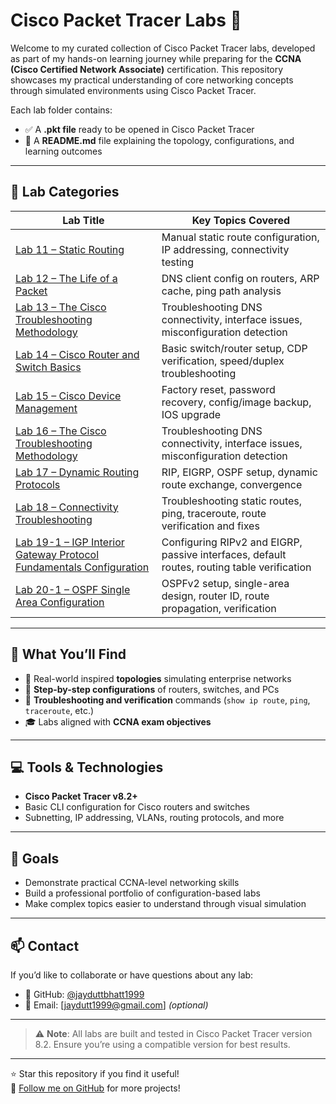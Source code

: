 # Cisco Packet Tracer Labs 🚀

Welcome to my curated collection of Cisco Packet Tracer labs, developed as part of my hands-on learning journey while preparing for the **CCNA (Cisco Certified Network Associate)** certification. This repository showcases my practical understanding of core networking concepts through simulated environments using Cisco Packet Tracer.

Each lab folder contains:
- ✅ A **.pkt file** ready to be opened in Cisco Packet Tracer
- 📘 A **README.md** file explaining the topology, configurations, and learning outcomes

---

## 📂 Lab Categories

| Lab Title                       | Key Topics Covered                                 |
|--------------------------------|----------------------------------------------------|
| [Lab 11 – Static Routing](./Lab11-Static-Routing) | Manual static route configuration, IP addressing, connectivity testing |
| [Lab 12 – The Life of a Packet](./Lab12-Life-of-a-Packet) | DNS client config on routers, ARP cache, ping path analysis |
| [Lab 13 – The Cisco Troubleshooting Methodology](./Lab13-Cisco-Troubleshooting) | Troubleshooting DNS connectivity, interface issues, misconfiguration detection |
| [Lab 14 – Cisco Router and Switch Basics](./Lab14-Router-Switch-Basics) | Basic switch/router setup, CDP verification, speed/duplex troubleshooting |
| [Lab 15 – Cisco Device Management](./Lab15-Cisco-Device-Management) | Factory reset, password recovery, config/image backup, IOS upgrade |
| [Lab 16 – The Cisco Troubleshooting Methodology](./Lab16-Cisco-Troubleshooting) | Troubleshooting DNS connectivity, interface issues, misconfiguration detection |
| [Lab 17 – Dynamic Routing Protocols](./Lab17-Dynamic-Routing-Protocols) | RIP, EIGRP, OSPF setup, dynamic route exchange, convergence |
| [Lab 18 – Connectivity Troubleshooting](./Lab18-Connectivity-Troubleshooting) | Troubleshooting static routes, ping, traceroute, route verification and fixes |
| [Lab 19-1 – IGP Interior Gateway Protocol Fundamentals Configuration](./Lab19-IGP-Configuration) | Configuring RIPv2 and EIGRP, passive interfaces, default routes, routing table verification |
| [Lab 20-1 – OSPF Single Area Configuration](./lab-20-1-ospfv2) | OSPFv2 setup, single-area design, router ID, route propagation, verification |




---

## 🧠 What You’ll Find

- 🔧 Real-world inspired **topologies** simulating enterprise networks
- 🧾 **Step-by-step configurations** of routers, switches, and PCs
- 🧪 **Troubleshooting and verification** commands (`show ip route`, `ping`, `traceroute`, etc.)
- 🎓 Labs aligned with **CCNA exam objectives**

---

## 💻 Tools & Technologies

- **Cisco Packet Tracer v8.2+**
- Basic CLI configuration for Cisco routers and switches
- Subnetting, IP addressing, VLANs, routing protocols, and more

---

## 🎯 Goals

- Demonstrate practical CCNA-level networking skills
- Build a professional portfolio of configuration-based labs
- Make complex topics easier to understand through visual simulation

---

## 📫 Contact

If you’d like to collaborate or have questions about any lab:
- 🔗 GitHub: [@jayduttbhatt1999](https://github.com/jayduttbhatt1999)
- 📧 Email: [jaydutt1999@gmail.com] *(optional)*

---

> ⚠️ **Note**: All labs are built and tested in Cisco Packet Tracer version 8.2. Ensure you’re using a compatible version for best results.

---

⭐️ Star this repository if you find it useful!  
🎯 [Follow me on GitHub](https://github.com/jayduttbhatt1999) for more projects!
